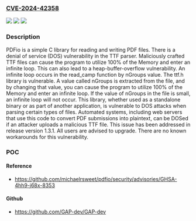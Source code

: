 ### [CVE-2024-42358](https://cve.mitre.org/cgi-bin/cvename.cgi?name=CVE-2024-42358)
![](https://img.shields.io/static/v1?label=Product&message=pdfio&color=blue)
![](https://img.shields.io/static/v1?label=Version&message=%3D%20%3C%201.3.1%20&color=brighgreen)
![](https://img.shields.io/static/v1?label=Vulnerability&message=CWE-835%3A%20Loop%20with%20Unreachable%20Exit%20Condition%20('Infinite%20Loop')&color=brighgreen)

### Description

PDFio is a simple C library for reading and writing PDF files. There is a denial of service (DOS) vulnerability in the TTF parser. Maliciously crafted TTF files can cause the program to utilize 100% of the Memory and enter an infinite loop. This can also lead to a heap-buffer-overflow vulnerability. An infinite loop occurs in the read_camp function by nGroups value. The ttf.h library is vulnerable. A value called nGroups is extracted from the file, and by changing that value, you can cause the program to utilize 100% of the Memory and enter an infinite loop. If the value of nGroups in the file is small, an infinite loop will not occur. This library, whether used as a standalone binary or as part of another application, is vulnerable to DOS attacks when parsing certain types of files. Automated systems, including web servers that use this code to convert PDF submissions into plaintext, can be DOSed if an attacker uploads a malicious TTF file. This issue has been addressed in release version 1.3.1. All users are advised to upgrade. There are no known workarounds for this vulnerability.

### POC

#### Reference
- https://github.com/michaelrsweet/pdfio/security/advisories/GHSA-4hh9-j68x-8353

#### Github
- https://github.com/GAP-dev/GAP-dev

